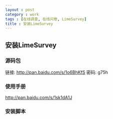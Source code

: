```yaml
---
layout : post
category : work
tags : [在线调查, 在线问卷, LimeSurvey]
title : 安装LimeSurvey
---
```


## 安装LimeSurvey

### 源码包

链接: http://pan.baidu.com/s/1o6BhKfS 密码: g75h

### 使用手册

http://pan.baidu.com/s/1sk1dA1J

### 安装脚本

<script src="https://gist.github.com/samrain/84ecfd4bea58f41d4b38.js"></script>
